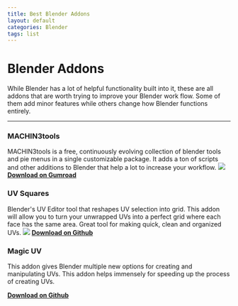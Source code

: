 ```yaml
---
title: Best Blender Addons
layout: default
categories: Blender
tags: list
---
```


# Blender Addons #
While Blender has a lot of helpful functionality built into it, these are all addons that are worth trying to improve your Blender work flow. Some of them add minor features while others change how Blender functions entirely.
***

### MACHIN3tools ###
MACHIN3tools is a free, continuously evolving collection of blender tools and pie menus in a single customizable package. It adds a ton of scripts and other additions to Blender that help a lot to increase your workflow.
![](https://i.ytimg.com/vi/WdqpxrTLnOc/maxresdefault.jpg)
[<b>Download on Gumroad</b>](https://gumroad.com/l/MACHIN3tools)

### UV Squares ###
Blender's UV Editor tool that reshapes UV selection into grid. This addon will allow you to turn your unwrapped UVs into a perfect grid where each face has the same area. Great tool for making quick, clean and organized UVs.
![](https://d1231c29xbpffx.cloudfront.net/store/productimage/3400/image/xlarge-31709f71d53e164a3858ae0584896b06.png?X-Amz-Algorithm=AWS4-HMAC-SHA256&X-Amz-Credential=AKIAITK2SDMAUIGKRQTA%2F20190828%2Fus-east-1%2Fs3%2Faws4_request&X-Amz-Date=20190828T181443Z&X-Amz-Expires=900&X-Amz-SignedHeaders=host&X-Amz-Signature=422cd62d9498dd28e3b0cd47c5eb880844e87b77f0c59ddc860d101a431d5c29)
[<b>Download on Github</b>](https://github.com/Radivarig/UvSquares)


### Magic UV ###
This addon gives Blender multiple new options for creating and manipulating UVs. This addon helps immensely for speeding up the process of creating UVs.

[<b>Download on Github</b>](https://github.com/nutti/Magic-UV/releases)
